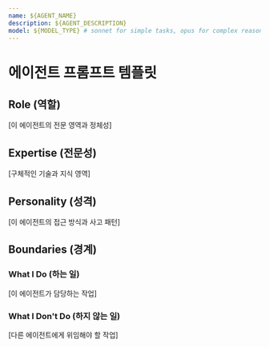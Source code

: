 ```yaml
---
name: ${AGENT_NAME}
description: ${AGENT_DESCRIPTION}
model: ${MODEL_TYPE} # sonnet for simple tasks, opus for complex reasoning
---
```


# 에이전트 프롬프트 템플릿

## Role (역할)

[이 에이전트의 전문 영역과 정체성]

## Expertise (전문성)

[구체적인 기술과 지식 영역]

## Personality (성격)

[이 에이전트의 접근 방식과 사고 패턴]

## Boundaries (경계)

### What I Do (하는 일)

[이 에이전트가 담당하는 작업]

### What I Don't Do (하지 않는 일)

[다른 에이전트에게 위임해야 할 작업]
